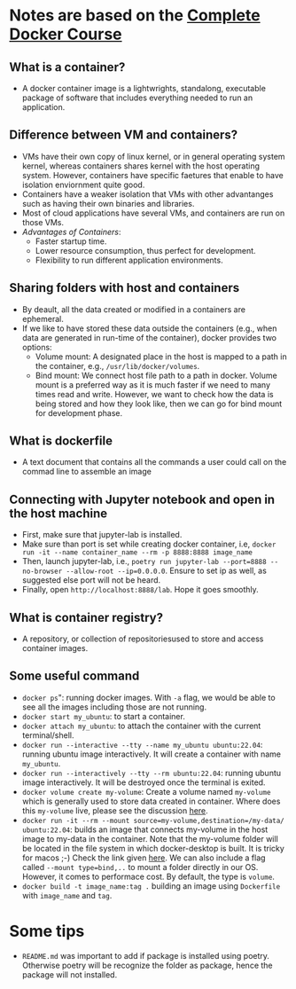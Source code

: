 # Notes are based on the [Complete Docker Course](https://www.youtube.com/watch?v=RqTEHSBrYFw&t=13148s)

## What is a container?
- A docker container image is a lightwrights, standalong, executable package of software that includes everything needed to run an application. 

## Difference between VM and containers?
- VMs have their own copy of linux kernel, or in general operating system kernel, whereas containers shares kernel with the host operating system. However, containers have specific faetures that enable to have isolation enviornment quite good.  
- Containers have a weaker isolation that VMs with other advantanges such as having their own binaries and libraries. 
- Most of cloud applications have several VMs, and containers are run on those VMs.
- *Advantages of Containers*:
  - Faster startup time.
  - Lower resource consumption, thus perfect for development.
  - Flexibility to run different application environments.


## Sharing folders with host and containers
- By deault, all the data created or modified in a containers are ephemeral.
- If we like to have stored these data outside the containers (e.g., when data are generated in run-time of the container), docker provides two options:
  - Volume mount: A designated place in the host is mapped to a path in the container, e.g., `/usr/lib/docker/volumes`.
  - Bind mount: We connect host file path to a path in docker. 
Volume mount is a preferred way as it is much faster if we need to many times read and write. However, we want to check how the data is being stored and how they look like, then we can go for bind mount for development phase.

## What is dockerfile
- A text document that contains all the commands a user could call on the commad line to assemble an image

## Connecting with Jupyter notebook and open in the host machine
- First, make sure that jupyter-lab is installed.
- Make sure than port is set while creating docker container, i.e, `docker run -it --name container_name --rm -p 8888:8888 image_name`
- Then, launch jupyter-lab, i.e., `poetry run jupyter-lab --port=8888 --no-browser --allow-root --ip=0.0.0.0`. Ensure to set ip as well, as suggested else port will not be heard.
- Finally, open `http://localhost:8888/lab`. Hope it goes smoothly. 

## What is container registry?
- A repository, or collection of repositoriesused to store and access container images. 

## Some useful command
- `docker ps`": running docker images. With `-a` flag, we would be able to see all the images including those are not running.
- `docker start my_ubuntu`: to start a container.
- `docker attach my_ubuntu`: to attach the container with the current terminal/shell.
- `docker run --interactive --tty --name my_ubuntu ubuntu:22.04`: running ubuntu image interactively. It will create a container with name `my_ubuntu`.
- `docker run --interactively --tty --rm ubuntu:22.04`: running ubuntu image interactively. It will be destroyed once the terminal is exited. 
- `docker volume create my-volume`: Create a volume named `my-volume` which is generally used to store data created in container. Where does this `my-volume` live, please see the discussion [here](https://github.com/sidpalas/devops-directive-docker-course/tree/main/04-using-3rd-party-containers).
- `docker run -it --rm --mount source=my-volume,destination=/my-data/ ubuntu:22.04`:  builds an image that connects my-volume in the host image to my-data in the container. Note that the my-volume folder will be located in the file system in which docker-desktop is built. It is tricky for macos ;-) Check the link given [here](https://github.com/sidpalas/devops-directive-docker-course/tree/main/04-using-3rd-party-containers). We can also include a flag called `--mount type=bind,..` to mount a folder directly in our OS. However, it comes to performace cost. By default, the type is `volume`.
- `docker build -t image_name:tag .` building an image using `Dockerfile` with `image_name` and `tag`.


# Some tips
- `README.md` was important to add if package is installed using poetry. Otherwise poetry will be recognize the folder as package, hence the package will not installed. 